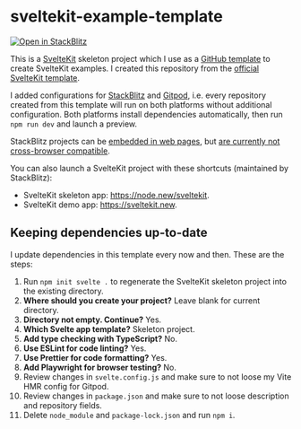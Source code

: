 # sveltekit-example-template

[![Open in StackBlitz](https://developer.stackblitz.com/img/open_in_stackblitz.svg)](https://stackblitz.com/github/maiertech/sveltekit-example-template?file=src/routes/index.svelte)

This is a [SvelteKit](https://kit.svelte.dev/) skeleton project which I use as a [GitHub template](https://docs.github.com/en/repositories/creating-and-managing-repositories/creating-a-repository-from-a-template) to create SvelteKit examples. I created this repository from the [official SvelteKit template](https://github.com/sveltejs/kit-template-default).

I added configurations for [StackBlitz](https://stackblitz.com/) and [Gitpod](https://www.gitpod.io), i.e. every repository created from this template will run on both platforms without additional configuration. Both platforms install dependencies automatically, then run `npm run dev` and launch a preview.

StackBlitz projects can be [embedded in web pages](https://developer.stackblitz.com/docs/platform/embedding/), but [are currently not cross-browser compatible](https://developer.stackblitz.com/docs/platform/browser-support/).

You can also launch a SvelteKit project with these shortcuts (maintained by StackBlitz):

- SvelteKit skeleton app: https://node.new/sveltekit.
- SvelteKit demo app: https://sveltekit.new.

## Keeping dependencies up-to-date

I update dependencies in this template every now and then. These are the steps:

1. Run `npm init svelte .` to regenerate the SvelteKit skeleton project into the existing directory.
1. **Where should you create your project?** Leave blank for current directory.
1. **Directory not empty. Continue?** Yes.
1. **Which Svelte app template?** Skeleton project.
1. **Add type checking with TypeScript?** No.
1. **Use ESLint for code linting?** Yes.
1. **Use Prettier for code formatting?** Yes.
1. **Add Playwright for browser testing?** No.
1. Review changes in `svelte.config.js` and make sure to not loose my Vite HMR config for Gitpod.
1. Review changes in `package.json` and make sure to not loose description and repository fields.
1. Delete `node_module` and `package-lock.json` and run `npm i`.

